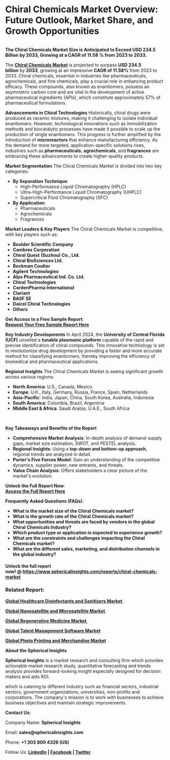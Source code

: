 <div class="wow_read_blog_hdr_img">
<div class="wow_read_blog_hdr_img_innr">
<h1>Chiral Chemicals Market Overview: Future Outlook, Market Share, and Growth Opportunities</h1>
</div>
<div class="wow_main_float_head_img"><img src="https://www.wowonder.xyz/upload/photos/2025/01/FFPHAxB7pom5FtPdUR95_09_af1f938a48b13137521ec32ef69bc22b_image.jpg" alt="" /></div>
</div>
<div class="read-blog-container">
<div class="read-content">
<p><strong>The Chiral Chemicals Market Size is Anticipated to Exceed USD 234.5 Billion by 2033, Growing at a CAGR of 11.58 % from 2023 to 2033.</strong></p>
<p>The&nbsp;<a href="https://www.sphericalinsights.com/reports/chiral-chemicals-market" target="_blank" rel="noopener"><strong>Chiral Chemicals Market</strong></a>&nbsp;is projected to surpass&nbsp;<strong>USD 234.5 billion</strong>&nbsp;by&nbsp;<strong>2033</strong>, growing at an impressive&nbsp;<strong>CAGR of 11.58%</strong>&nbsp;from 2023 to 2033. Chiral chemicals, essential in industries like pharmaceuticals, agrochemicals, and fine chemicals, play a crucial role in enhancing product efficacy. These compounds, also known as enantiomers, possess an asymmetric carbon core and are vital in the development of active pharmaceutical ingredients (APIs), which constitute approximately 57% of pharmaceutical formulations.</p>
<p><strong>Advancements in Chiral Technologies</strong>&nbsp;Historically, chiral drugs were produced as racemic mixtures, making it challenging to isolate individual enantiomers. However, technological innovations such as immobilization methods and biocatalytic processes have made it possible to scale up the production of single enantiomers. This progress is further amplified by the introduction of&nbsp;<strong>microreactors</strong>&nbsp;that enhance manufacturing efficiency. As the demand for more targeted, application-specific solutions rises, industries such as&nbsp;<strong>pharmaceuticals</strong>,&nbsp;<strong>agrochemicals</strong>, and&nbsp;<strong>fragrances</strong>&nbsp;are embracing these advancements to create higher-quality products.</p>
<p><strong>Market Segmentation</strong>&nbsp;The Chiral Chemicals Market is divided into two key categories:</p>
<ul>
<li><strong>By Separation Technique</strong>:
<ul>
<li>High-Performance Liquid Chromatography (HPLC)</li>
<li>Ultra-High-Performance Liquid Chromatography (UHPLC)</li>
<li>Supercritical Fluid Chromatography (SFC)</li>
</ul>
</li>
<li><strong>By Application</strong>:
<ul>
<li>Pharmaceuticals</li>
<li>Agrochemicals</li>
<li>Fragrances</li>
</ul>
</li>
</ul>
<p><strong>Market Leaders &amp; Key Players</strong>&nbsp;The Chiral Chemicals Market is competitive, with key players such as:</p>
<ul>
<li><strong>Boulder Scientific Company</strong></li>
<li><strong>Cambrex Corporation</strong></li>
<li><strong>Chiral Quest (Suzhou) Co., Ltd.</strong></li>
<li><strong>Chiral BioSciences Ltd.</strong></li>
<li><strong>Beckman Coulter</strong></li>
<li><strong>Agilent Technologies</strong></li>
<li><strong>Alps Pharmaceutical Ind. Co. Ltd.</strong></li>
<li><strong>Chiral Technologies</strong></li>
<li><strong>CordenPharma International</strong></li>
<li><strong>Clariant</strong></li>
<li><strong>BASF SE</strong></li>
<li><strong>Daicel Chiral Technologies</strong></li>
<li><strong>Others</strong></li>
</ul>
<p><strong>Get Access to a Free Sample Report</strong>:<br /><strong><a href="https://www.sphericalinsights.com/request-sample/6055" target="_new" rel="noopener">Request Your Free Sample Report Here</a></strong></p>
<p><strong>Key Industry Developments</strong>&nbsp;In April 2024, the&nbsp;<strong>University of Central Florida (UCF)</strong>&nbsp;unveiled a&nbsp;<strong>tunable plasmonic platform</strong>&nbsp;capable of the rapid and precise identification of chiral compounds. This innovative technology is set to revolutionize drug development by providing a faster and more accurate method for classifying enantiomers, thereby improving the efficiency of biomedical and pharmaceutical applications.</p>
<p><strong>Regional Insights</strong>&nbsp;The Chiral Chemicals Market is seeing significant growth across various regions:</p>
<ul>
<li><strong>North America</strong>: U.S., Canada, Mexico</li>
<li><strong>Europe</strong>: U.K., Italy, Germany, Russia, France, Spain, Netherlands</li>
<li><strong>Asia-Pacific</strong>: India, Japan, China, South Korea, Australia, Indonesia</li>
<li><strong>South America</strong>: Colombia, Brazil, Argentina</li>
<li><strong>Middle East &amp; Africa</strong>: Saudi Arabia, U.A.E., South Africa</li>
</ul>
<p>&nbsp;</p>
<p><strong>Key Takeaways and Benefits of the Report</strong></p>
<ul>
<li><strong>Comprehensive Market Analysis</strong>: In-depth analysis of demand-supply gaps, market size estimation, SWOT, and PESTEL analysis.</li>
<li><strong>Regional Insights</strong>: Using a&nbsp;<strong>top-down and bottom-up approach</strong>, regional trends are analyzed in detail.</li>
<li><strong>Porter's Five Forces Model</strong>: Gain an understanding of the competitive dynamics, supplier power, new entrants, and threats.</li>
<li><strong>Value Chain Analysis</strong>: Offers stakeholders a clear picture of the market's evolution.</li>
</ul>
<p><strong>Unlock the Full Report Now</strong>:<br /><strong><a href="https://www.sphericalinsights.com/reports/chiral-chemicals-market" target="_new" rel="noopener">Access the Full Report Here</a></strong></p>
<p><strong>Frequently Asked Questions (FAQs)</strong>:</p>
<ul>
<li><strong>What is the market size of the Chiral Chemicals market?</strong></li>
<li><strong>What is the growth rate of the Chiral Chemicals market?</strong></li>
<li><strong>What opportunities and threats are faced by vendors in the global Chiral Chemicals Industry?</strong></li>
<li><strong>Which product type or application is expected to experience growth?</strong></li>
<li><strong>What are the constraints and challenges impacting the Chiral Chemicals market?</strong></li>
<li><strong>What are the different sales, marketing, and distribution channels in the global industry?</strong></li>
</ul>
<h4>Unlock the full report now!&nbsp;@&nbsp;<a href="https://www.sphericalinsights.com/reports/chiral-chemicals-market" rel="nofollow">https://www.sphericalinsights.com/reports/chiral-chemicals-market</a></h4>
<h3><strong>Related Report:</strong></h3>
<p><a href="https://www.globenewswire.com/news-release/2024/07/30/2920848/0/en/Global-Healthcare-Disinfectants-and-Sanitizers-Market-Size-To-Worth-USD-39-18-Billion-By-2033-CAGR-Of-10-57.html" target="_blank" rel="noopener"><strong>Global Healthcare Disinfectants and Sanitizers Market&nbsp;</strong></a></p>
<p><a href="https://www.globenewswire.com/news-release/2024/07/30/2920746/0/en/Global-Nanosatellite-and-Microsatellite-Market-Size-To-Exceed-USD-18-31-Billion-By-2033-CAGR-Of-19-28.html" target="_blank" rel="noopener"><strong>Global Nanosatellite and Microsatellite Market&nbsp;</strong></a></p>
<p><a href="https://www.globenewswire.com/news-release/2024/07/30/2920715/0/en/Global-Regenerative-Medicine-Market-Size-To-Worth-USD-349-93-Billion-By-2033-CAGR-of-27-06.html" target="_blank" rel="noopener"><strong>Global Regenerative Medicine Market&nbsp;</strong></a></p>
<p><strong><a href="https://www.sphericalinsights.jp/reports/talent-management-software-market" target="_blank" rel="noopener">Global Talent Management Software Market</a></strong></p>
<p><strong><a href="https://www.sphericalinsights.jp/reports/photo-printing-and-merchandise-market" target="_blank" rel="noopener">Global Photo Printing and Merchandise Market</a></strong></p>
<p><strong>About the Spherical Insights</strong></p>
<p><strong>Spherical Insights</strong>&nbsp;is a market research and consulting firm which provides actionable market research study, quantitative forecasting and trends analysis provides forward-looking insight especially designed for decision makers and aids ROI.</p>
<p>which is catering to different industry such as financial sectors, industrial sectors, government organizations, universities, non-profits and corporations. The company's mission is to work with businesses to achieve business objectives and maintain strategic improvements.</p>
<p><strong>Contact Us:</strong></p>
<p>Company Name:&nbsp;<strong>Spherical Insights</strong></p>
<p>Email:&nbsp;<strong>sales@sphericalinsights.com</strong></p>
<p>Phone:&nbsp;<strong>+1 303 800 4326 (US)</strong></p>
<p>Follow Us:&nbsp;<strong><a href="https://www.linkedin.com/company/spherical-insight/" rel="nofollow"><u>LinkedIn</u></a>&nbsp;|&nbsp;<a href="https://www.facebook.com/sphericalinsights22" rel="nofollow"><u>Facebook</u></a>&nbsp;|&nbsp;<a href="https://twitter.com/SInsights_US" rel="nofollow"><u>Twitter</u></a></strong></p>
</div>
</div>
